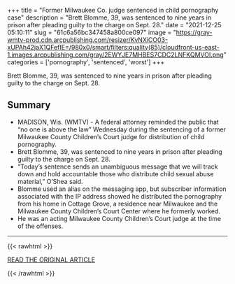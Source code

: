 +++
title = "Former Milwaukee Co. judge sentenced in child pornography case"
description = "Brett Blomme, 39, was sentenced to nine years in prison after pleading guilty to the charge on Sept. 28."
date = "2021-12-25 05:10:11"
slug = "61c6a56bc347458a800ce097"
image = "https://gray-wmtv-prod.cdn.arcpublishing.com/resizer/KvNXiCO03-xUPAh42jaX1QFefIE=/980x0/smart/filters:quality(85)/cloudfront-us-east-1.images.arcpublishing.com/gray/2EWYJE7MHBES7CDC2LNFKQMVOI.png"
categories = ['pornography', 'sentenced', 'worst']
+++

Brett Blomme, 39, was sentenced to nine years in prison after pleading guilty to the charge on Sept. 28.

## Summary

- MADISON, Wis. (WMTV) - A federal attorney reminded the public that “no one is above the law” Wednesday during the sentencing of a former Milwaukee County Children’s Court judge for distribution of child pornography.
- Brett Blomme, 39, was sentenced to nine years in prison after pleading guilty to the charge on Sept. 28.
- “Today’s sentence sends an unambiguous message that we will track down and hold accountable those who distribute child sexual abuse material,” O’Shea said.
- Blomme used an alias on the messaging app, but subscriber information associated with the IP address showed he distributed the pornography from his home in Cottage Grove, a residence near Milwaukee and the Milwaukee County Children’s Court Center where he formerly worked.
- He was an acting Milwaukee County Children’s Court judge at the time of the offenses.

---

{{< rawhtml >}}
  <p class="article-category">
    <a target="_blank" href="https://www.nbc15.com/2021/12/22/former-milwaukee-co-judge-sentenced-child-pornography-case/">READ THE ORIGINAL ARTICLE</a>
  </p>
{{< /rawhtml >}}
